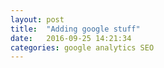 ```yaml
---
layout: post
title:  "Adding google stuff"
date:   2016-09-25 14:21:34
categories: google analytics SEO
---
```

